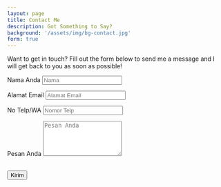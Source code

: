 ```yaml
---
layout: page
title: Contact Me
description: Got Something to Say?
background: '/assets/img/bg-contact.jpg'
form: true
---
```


<p>Want to get in touch? Fill out the form below to send me a message and I will get back to you as soon as possible!</p>
<form name="sentMessage" id="contactForm" name="sentMessage" novalidate action="https://formspree.io/gerryleonugroho@gmail.com" method="POST"> 	
  <div class="control-group">
    <div class="form-group floating-label-form-group controls">
      <label>Nama Anda</label>
      <input type="text" class="form-control" placeholder="Nama" id="name" required data-validation-required-message="Silahkan Masukan Email Anda.">
      <p class="help-block text-danger"></p>
    </div>
  </div>
  <div class="control-group">
    <div class="form-group floating-label-form-group controls">
      <label>Alamat Email</label>
      <input type="email" class="form-control" placeholder="Alamat Email" id="email" required data-validation-required-message="Silahkan Masukan Alamat Email.">
      <p class="help-block text-danger"></p>
    </div>
  </div>
  <div class="control-group">
    <div class="form-group col-xs-12 floating-label-form-group controls">
      <label>No Telp/WA</label>
      <input type="tel" class="form-control" placeholder="Nomor Telp" id="phone" required data-validation-required-message="Silahkan Masukan No Telp/WA.">
      <p class="help-block text-danger"></p>
    </div>
  </div>
  <div class="control-group">
    <div class="form-group floating-label-form-group controls">
      <label>Pesan Anda</label>
      <textarea rows="5" class="form-control" placeholder="Pesan Anda" id="Pesan Anda" required data-validation-required-message="Pesan Anda."></textarea>
      <p class="help-block text-danger"></p>
    </div>
  </div>
  <br>
  <div id="success"></div>
  <div class="form-group">
    <button type="submit" class="btn btn-primary" id="sendMessageButton">Kirim</button>
  </div>
</form>
